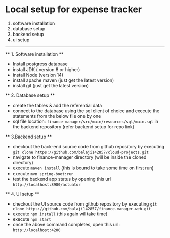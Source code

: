 # Local setup for expense tracker

1. software installation
2. database setup
3. backend setup
4. ui setup

----


** 1. Software installation **
 - Install postgress database
 - install JDK ( version 8 or higher)
 - install Node (version 14)
 - install apache maven (just get the latest version)
 - install git (just get the latest version)


** 2. Database setup **
 - create the tables & add the referential data
 - connect to the database using the sql client of choice and execute the statements from the below file one by one
 - sql file location: `finance-manager/src/main/resources/sql/main.sql` in the backend repository (refer backend setup for repo link)

** 3.Backend setup **
 - checkout the back-end source code from github repository by executing `git clone https://github.com/balaji142857/cloud-projects.git`
 - navigate to finance-manager directory (will be inside the cloned directory)
 - execute `maven install` (this is bound to take some time on first run)
 - execute `mvn spring-boot:run`
 - test the backend app status by opening this url `http://localhost:8980/actuator`

** 4. UI setup **
- checkout the UI source code from github repository by executing `git clone https://github.com/balaji142857/finance-manager-web.git`
- execute `npm install` (this again wil take time)
- execute `npm start`
- once the above command completes, open this url: `http://localhost:4200`

